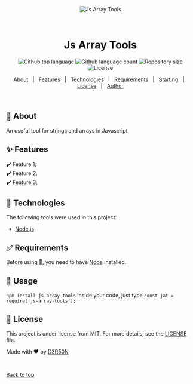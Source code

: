 <div align="center" id="top"> 
  <img src="./.github/app.gif" alt="Js Array Tools" />

  &#xa0;

  <!-- <a href="https://jsarraytools.netlify.app">Demo</a> -->
</div>

<h1 align="center">Js Array Tools</h1>

<p align="center">
  <img alt="Github top language" src="https://img.shields.io/github/languages/top/D3R50N/js-array-tools?color=56BEB8">

  <img alt="Github language count" src="https://img.shields.io/github/languages/count/D3R50N/js-array-tools?color=56BEB8">

  <img alt="Repository size" src="https://img.shields.io/github/repo-size/D3R50N/js-array-tools?color=56BEB8">

  <img alt="License" src="https://img.shields.io/github/license/D3R50N/js-array-tools?color=56BEB8">

  <!-- <img alt="Github issues" src="https://img.shields.io/github/issues/D3R50N/js-array-tools?color=56BEB8" /> -->

  <!-- <img alt="Github forks" src="https://img.shields.io/github/forks/D3R50N/js-array-tools?color=56BEB8" /> -->

  <!-- <img alt="Github stars" src="https://img.shields.io/github/stars/D3R50N/js-array-tools?color=56BEB8" /> -->
</p>

<!-- Status -->

<!-- <h4 align="center"> 
	🚧  Js Array Tools 🚀 Under construction...  🚧
</h4> 

<hr> -->

<p align="center">
  <a href="#dart-about">About</a> &#xa0; | &#xa0; 
  <a href="#sparkles-features">Features</a> &#xa0; | &#xa0;
  <a href="#rocket-technologies">Technologies</a> &#xa0; | &#xa0;
  <a href="#white_check_mark-requirements">Requirements</a> &#xa0; | &#xa0;
  <a href="#checkered_flag-starting">Starting</a> &#xa0; | &#xa0;
  <a href="#memo-license">License</a> &#xa0; | &#xa0;
  <a href="https://github.com/D3R50N" target="_blank">Author</a>
</p>

<br>

## :dart: About ##

An useful tool for strings and arrays in Javascript

## :sparkles: Features ##

:heavy_check_mark: Feature 1;\
:heavy_check_mark: Feature 2;\
:heavy_check_mark: Feature 3;

## :rocket: Technologies ##

The following tools were used in this project:

- [Node.js](https://nodejs.org/en/)

## :white_check_mark: Requirements ##

Before using :checkered_flag:, you need to have [Node](https://nodejs.org/en/) installed.

## :checkered_flag: Usage ##

`
npm install js-array-tools
`
Inside your code, just type 
`
const jat = require('js-array-tools');
`


## :memo: License ##

This project is under license from MIT. For more details, see the [LICENSE](LICENSE.md) file.


Made with :heart: by <a href="https://github.com/D3R50N" target="_blank">D3R50N</a>

&#xa0;

<a href="#top">Back to top</a>
